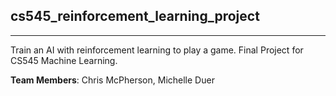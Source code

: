 ## cs545_reinforcement_learning_project
----

Train an AI with reinforcement learning to play a game. Final Project for CS545 Machine Learning. 

**Team Members**: Chris McPherson, Michelle Duer
